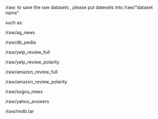 /raw: to save the raw datasets , please put datesets into /raw/"dataset name"

such as:

/raw/ag_news

/raw/db_pedia

/raw/yelp_review_full

/raw/yelp_review_polarity

/raw/amazon_review_full

/raw/amazon_review_polarity

/raw/sogou_news

/raw/yahoo_answers

/raw/imdb.tar
